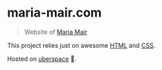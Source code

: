 # maria-mair.com

> Website of [Maria Mair](https://maria-mair.com/)

This project relies just on awesome [HTML](https://developer.mozilla.org/en-US/docs/Web/HTML) and [CSS](https://developer.mozilla.org/en-US/docs/Web/CSS).

Hosted on [uberspace](https://uberspace.de/en/) :green_heart:.